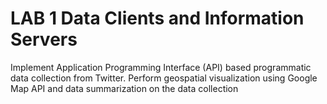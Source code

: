 # LAB 1 Data Clients and Information Servers

Implement Application Programming Interface (API) based programmatic data
collection from Twitter.
Perform geospatial visualization using Google Map API and data summarization on the data collection



